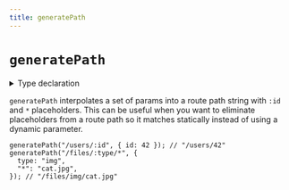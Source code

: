 ```yaml
---
title: generatePath
---
```


# `generatePath`

<details>
  <summary>Type declaration</summary>

```tsx
// Recursive helper for finding path parameters in the absence of wildcards
type _PathParam<Path extends string> =
  // split path into individual path segments
  Path extends `${infer L}/${infer R}` ? _PathParam<L> | _PathParam<R> :
  // find params after `:`
  Path extends `${string}:${infer Param}` ? Param :
  // otherwise, there aren't any params present
  never

/**
 * Examples:
 * "/a/b/*" -> "/*"
 * ":a" -> "a"
 * "/a/:b" -> "b"
 * "/:a/:b" -> "a" | "b"
 */
type PathParam<Path extends string> =
  // check if path is just a wildcard
  Path extends "*" ? "*" :
  // look for wildcard at the end of the path
  Path extends `${infer Rest}/*` ? "*" | _PathParam<Rest> :
  // look for params in the absence of wildcards
  _PathParam<Path>


declare function generatePath<Path extends string>(
  path: Path,
  params?: {
    [key in PathParams<Path>]: string;
  }
): string;
```

</details>

`generatePath` interpolates a set of params into a route path string with `:id` and `*` placeholders. This can be useful when you want to eliminate placeholders from a route path so it matches statically instead of using a dynamic parameter.

```tsx
generatePath("/users/:id", { id: 42 }); // "/users/42"
generatePath("/files/:type/*", {
  type: "img",
  "*": "cat.jpg",
}); // "/files/img/cat.jpg"
```
